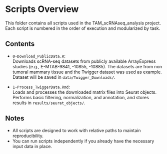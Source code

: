 # Scripts Overview

This folder contains all scripts used in the TAM_scRNAseq_analysis project. Each script is numbered in the order of execution and modularized by task.

## Contents

- `0-Download_PublicData.R`:  
  Downloads scRNA-seq datasets from publicly available ArrayExpress studies (e.g., E-MTAB-9841, -10855, -10885). The datasets are from non tumoral mammary tissue and the Twigger dataset was used as example. Dataset will be saved in `data/Twigger_Downloads/`.

- `1-Process_TwiggerData.Rmd`:  
  Loads and processes the downloaded matrix files into Seurat objects. Performs basic filtering, normalization, and annotation, and stores results in `results/seurat_objects/`.

## Notes

- All scripts are designed to work with relative paths to maintain reproducibility.
- You can run scripts independently if you already have the necessary input data in place.

